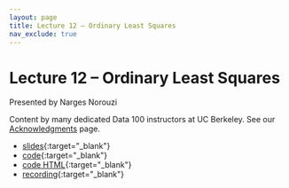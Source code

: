 ```yaml
---
layout: page
title: Lecture 12 – Ordinary Least Squares
nav_exclude: true
---
```


# Lecture 12 – Ordinary Least Squares

Presented by Narges Norouzi

Content by many dedicated Data 100 instructors at UC Berkeley. See our [Acknowledgments](../../acks) page.

- [slides](https://docs.google.com/presentation/d/1UDm7Hwc4d1ihTnO_iGfJQ2oTy4Gl7GDyyq1TLL59a0Q/edit?usp=sharing){:target="_blank"}
- [code](https://data100.datahub.berkeley.edu/hub/user-redirect/git-pull?repo=https%3A%2F%2Fgithub.com%2FDS-100%2Ffa24-student&urlpath=lab%2Ftree%2Ffa24-student%2Flecture%2Flec12%2Flec12.ipynb&branch=main){:target="_blank"}
- [code HTML](../../resources/assets/lectures/lec12/lec12.html){:target="_blank"}
- [recording](https://youtu.be/jBHbbN5cbVQ?si=M9akAobvNwJMIA0I){:target="_blank"}